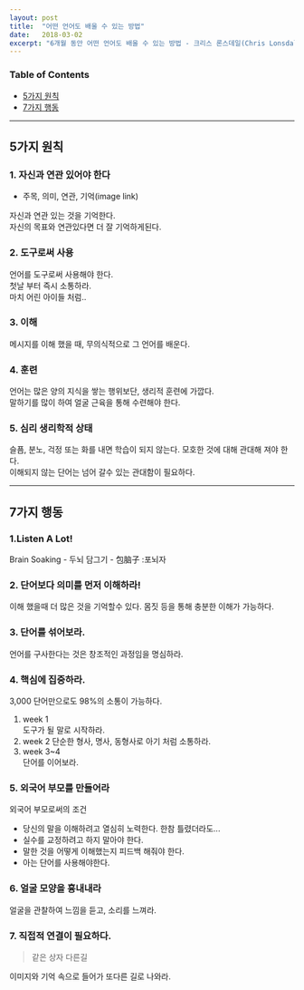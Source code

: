```yaml
---
layout: post
title:  "어떤 언어도 배울 수 있는 방법"
date:   2018-03-02
excerpt: "6개월 동안 어떤 언어도 배울 수 있는 방법 - 크리스 론스데일(Chris Lonsdale)"
---
```


### Table of Contents
- [5가지 원칙](#5가지-원칙)
- [7가지 행동](#7가지-행동)  

***

## 5가지 원칙

### 1. 자신과 연관 있어야 한다
- 주목, 의미, 연관, 기억(image link)  
 
자신과 연관 있는 것을 기억한다.   
자신의 목표와 연관있다면 더 잘 기억하게된다.

### 2. 도구로써 사용
언어를 도구로써 사용해야 한다.  
첫날 부터 즉시 소통하라.  
마치 어린 아이들 처럼..

### 3. 이해
메시지를 이해 했을 때, 무의식적으로 그 언어를 배운다.

### 4. 훈련
언어는 많은 양의 지식을 쌓는 행위보단, 생리적 훈련에 가깝다.  
말하기를 많이 하여 얼굴 근육을 통해 수련해야 한다.

### 5. 심리 생리학적 상태
슬픔, 분노, 걱정 또는 화를 내면 학습이 되지 않는다. 
모호한 것에 대해 관대해 져야 한다.  
이해되지 않는 단어는 넘어 갈수 있는 관대함이 필요하다.
****

## 7가지 행동

### 1.Listen A Lot!
Brain Soaking - 두뇌 담그기 - 包脑子 :포뇌자

### 2. 단어보다 의미를 먼저 이해하라!
이해 했을때 더 많은 것을 기억할수 있다. 
몸짓 등을 통해 충분한 이해가 가능하다. 

### 3. 단어를 섞어보라.
언어를 구사한다는 것은 창조적인 과정임을 명심하라.

### 4. 핵심에 집중하라.
3,000 단어만으로도 98%의 소통이 가능하다. 

1. week 1  
  도구가 될 말로 시작하라. 
2. week 2 
  단순한 형사, 명사, 동형사로 아기 처럼  소통하라.
3. week 3~4  
  단어를 이어보라.

### 5. 외국어 부모를 만들어라
외국어 부모로써의 조건
- 당신의 말을 이해하려고 열심히 노력한다. 한참 틀렸더라도...
- 실수를 교정하려고 하지 말아야 한다.
- 말한 것을 어떻게 이해했는지 피드백 해줘야 한다.
- 아는 단어를 사용해야한다.

### 6. 얼굴 모양을 흉내내라
얼굴을 관찰하여 느낌을 듣고, 소리를 느껴라.

### 7. 직접적 연결이 필요하다.
> 같은 상자 다른길  

이미지와 기억 속으로 들어가 또다른 길로 나와라.
